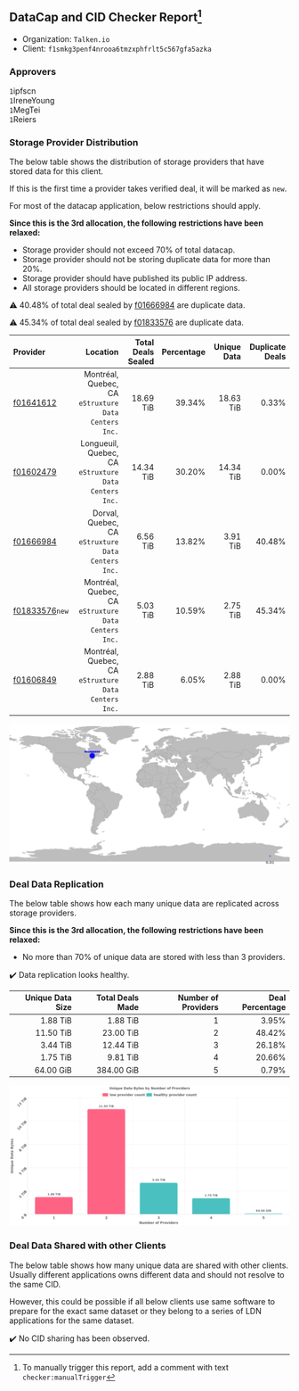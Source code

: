## DataCap and CID Checker Report[^1]
 - Organization: `Talken.io`
 - Client: `f1smkg3penf4nrooa6tmzxphfrlt5c567gfa5azka`
### Approvers
`1`ipfscn<br/>`1`IreneYoung<br/>`1`MegTei<br/>`1`Reiers

### Storage Provider Distribution
The below table shows the distribution of storage providers that have stored data for this client.

If this is the first time a provider takes verified deal, it will be marked as `new`.

For most of the datacap application, below restrictions should apply.

**Since this is the 3rd allocation, the following restrictions have been relaxed:**
 - Storage provider should not exceed 70% of total datacap.
 - Storage provider should not be storing duplicate data for more than 20%.
 - Storage provider should have published its public IP address.
 - All storage providers should be located in different regions.

⚠️ 40.48% of total deal sealed by [f01666984](https://filfox.info/en/address/f01666984) are duplicate data.

⚠️ 45.34% of total deal sealed by [f01833576](https://filfox.info/en/address/f01833576) are duplicate data.

| Provider                                                    |                                                 Location | Total Deals Sealed | Percentage | Unique Data | Duplicate Deals |
| :---------------------------------------------------------- | -------------------------------------------------------: | -----------------: | ---------: | ----------: | --------------: |
| [f01641612](https://filfox.info/en/address/f01641612)       |  Montréal, Quebec, CA<br/>`eStruxture Data Centers Inc.` |          18.69 TiB |     39.34% |   18.63 TiB |           0.33% |
| [f01602479](https://filfox.info/en/address/f01602479)       | Longueuil, Quebec, CA<br/>`eStruxture Data Centers Inc.` |          14.34 TiB |     30.20% |   14.34 TiB |           0.00% |
| [f01666984](https://filfox.info/en/address/f01666984)       |    Dorval, Quebec, CA<br/>`eStruxture Data Centers Inc.` |           6.56 TiB |     13.82% |    3.91 TiB |          40.48% |
| [f01833576](https://filfox.info/en/address/f01833576)`new`  |  Montréal, Quebec, CA<br/>`eStruxture Data Centers Inc.` |           5.03 TiB |     10.59% |    2.75 TiB |          45.34% |
| [f01606849](https://filfox.info/en/address/f01606849)       |  Montréal, Quebec, CA<br/>`eStruxture Data Centers Inc.` |           2.88 TiB |      6.05% |    2.88 TiB |           0.00% |

![Provider Distribution](https://raw.githubusercontent.com/data-preservation-programs/filplus-checker-assets/main/filecoin-project/filecoin-plus-large-datasets/issues/163/1673498245847.png)
### Deal Data Replication
The below table shows how each many unique data are replicated across storage providers.

**Since this is the 3rd allocation, the following restrictions have been relaxed:**
- No more than 70% of unique data are stored with less than 3 providers.

✔️ Data replication looks healthy.

| Unique Data Size | Total Deals Made | Number of Providers | Deal Percentage |
| ---------------: | ---------------: | ------------------: | --------------: |
|         1.88 TiB |         1.88 TiB |                   1 |           3.95% |
|        11.50 TiB |        23.00 TiB |                   2 |          48.42% |
|         3.44 TiB |        12.44 TiB |                   3 |          26.18% |
|         1.75 TiB |         9.81 TiB |                   4 |          20.66% |
|        64.00 GiB |       384.00 GiB |                   5 |           0.79% |

![Replication Distribution](https://raw.githubusercontent.com/data-preservation-programs/filplus-checker-assets/main/filecoin-project/filecoin-plus-large-datasets/issues/163/1673498246516.png)
### Deal Data Shared with other Clients
The below table shows how many unique data are shared with other clients.
Usually different applications owns different data and should not resolve to the same CID.

However, this could be possible if all below clients use same software to prepare for the exact same dataset or they belong to a series of LDN applications for the same dataset.

✔️ No CID sharing has been observed.

[^1]: To manually trigger this report, add a comment with text `checker:manualTrigger`
